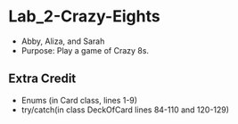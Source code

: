 # Lab_2-Crazy-Eights
- Abby, Aliza, and Sarah
- Purpose: Play a game of Crazy 8s.

## Extra Credit
- Enums (in Card class, lines 1-9)
- try/catch(in class DeckOfCard lines 84-110 and 120-129)